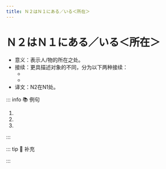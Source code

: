 ```yaml
---
title: Ｎ２はＮ１にある／いる＜所在＞
---
```


# Ｎ２はＮ１にある／いる＜所在＞

- 意义：表示人/物的所在之处。
- 接续：更具描述对象的不同，分为以下两种接续：
  - <grammer-content sentence="描述事物**（指没有生命的对象）**：N2(事物)は + N1（处所）に + **ある**" inline />
  - <grammer-content sentence="描述人/动物**（指有生命的对象）**：N2(人/动物)は + N1（处所）に + **いる**" inline />
- 译文：N2在N1处。

::: info :books: 例句

1. <grammer-content sentence="[故宮/こきゅう]**は**[天安門/てんあんもん]の[北/きた]**にあります**。" trans='故宫在天安门的北边。' />
1. <grammer-content sentence="[私/わたし]たち**は**[今/いま]、[北京/ぺきん]の[中心/センター]**にいます**。" trans='我们今天在北京的市中心。' />
1. <grammer-content sentence="[高橋/たかはし]：すみません、[王/おう]さん**はいますか**。" trans='高桥：抱歉打扰一下，小王在不？' />
   <grammer-content sentence="[鈴木/すずき]：いません。" trans='铃木：他不在。' />

:::

::: tip :bookmark: 补充

<grammer-content sentence="此句式也可以说成**「N2はN1（处所）です」**，在**口语**中使用较多。" inline />

<div class="bunpou-block">

  <grammer-content sentence="[故宮/こきゅう]**は**[天安門/てんあんもん]の[北/きた]**です**。" trans='故宫在天安门北边。' />

</div>

:::
